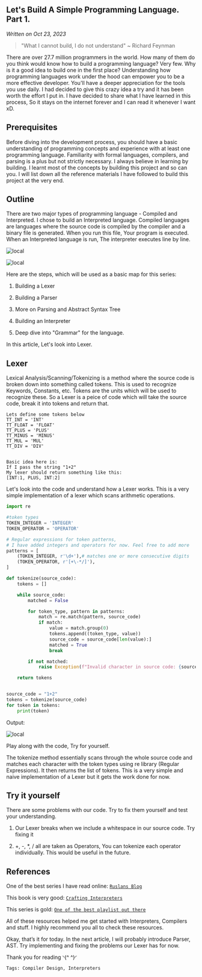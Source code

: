 ## Let's Build A Simple Programming Language. Part 1.

*Written on Oct 23, 2023*

> "What I cannot build, I do not understand"    ~ Richard Feynman

There are over 27.7 million programmers in the world. How many of them do you think would know how to build a programming language? Very few. Why is it a good idea to build one in the first place? Understanding how programming languages work under the hood can empower you to be a more effective developer. You'll have a deeper appreciation for the tools you use daily. I had decided to give this crazy idea a try and it has been worth the effort I put in. I have decided to share what I have learned in this process, So it stays on the internet forever and I can read it whenever I want xD.

## Prerequisites
Before diving into the development process, you should have a basic understanding of programming concepts and experience with at least one programming language. Familiarity with formal languages, compilers, and parsing is a plus but not strictly necessary. I always believe in learning by building. I learnt most of the concepts by building this project and so can you. I will list down all the reference materials I have followed to build this project at the very end.

## Outline
There are two major types of programming language - Compiled and Interpreted. I chose to build an Interpreted language. Compiled languages are languages where the source code is compiled by the compiler and a binary file is generated. When you run this file, Your program is executed. When an Interpreted language is run, The interpreter executes line by line.

![local](/articleimages/compiler.png)

![local](/articleimages/interpreter.png)

Here are the steps, which will be used as a basic map for this series:

1. Building a Lexer

2. Building a Parser

3. More on Parsing and Abstract Syntax Tree

4. Building an Interpreter

5. Deep dive into "Grammar" for the language.

In this article, Let's look into Lexer.
## Lexer
Lexical Analysis/Scanning/Tokenizing is a method where the source code is broken down into something called tokens. This is used to recognize Keywords, Constants, etc. Tokens are the units which will be used to recognize these. So a Lexer is a peice of code which will take the source code, break it into tokens and return that.

```plaintext
Lets define some tokens below
TT_INT = 'INT'
TT_FLOAT = 'FLOAT'
TT_PLUS = 'PLUS'
TT_MINUS = 'MINUS'
TT_MUL = 'MUL'
TT_DIV = 'DIV'


Basic idea here is:
If I pass the string "1+2"
My lexer should return something like this:
[INT:1, PLUS, INT:2]
```

Let's look into the code and understand how a Lexer works. This is a very simple implementation of a lexer which scans arithmetic operations.

```python
import re

#token types
TOKEN_INTEGER = 'INTEGER'
TOKEN_OPERATOR = 'OPERATOR'

# Regular expressions for token patterns,
# I have added integers and operators for now. Feel free to add more
patterns = [
    (TOKEN_INTEGER, r'\d+'),# matches one or more consecutive digits 
    (TOKEN_OPERATOR, r'[+\-*/]'),
]

def tokenize(source_code):
    tokens = []

    while source_code:
        matched = False

        for token_type, pattern in patterns:
            match = re.match(pattern, source_code)
            if match:
                value = match.group(0)
                tokens.append((token_type, value))
                source_code = source_code[len(value):]
                matched = True
                break

        if not matched:
            raise Exception(f"Invalid character in source code: {source_code[0]}")

    return tokens


source_code = "1+2"
tokens = tokenize(source_code)
for token in tokens:
    print(token)
```
Output:

![local](/articleimages/output.png)

Play along with the code, Try for yourself.

The tokenize method essentially scans through the whole source code and matches each character with the token types using re library (Regular Expressions). It then returns the list of tokens. This is a very simple and naive implementation of a Lexer but it gets the work done for now.

## Try it yourself
There are some problems with our code. Try to fix them yourself and test your understanding.

1. Our Lexer breaks when we include a whitespace in our source code. Try fixing it

2. +, -, *, / all are taken as Operators, You can tokenize each operator individually. This would be useful in the future.

## References
One of the best series I have read online: [`Ruslans Blog`](https://ruslanspivak.com/lsbasi-part1/)

This book is very good: [`Crafting Interpreters`](https://craftinginterpreters.com)

This series is gold: [`One of the best playlist out there`](https://www.youtube.com/playlist?list=PLZQftyCk7_SdoVexSmwy_tBgs7P0b97yD)

All of these resources helped me get started with Interpreters, Compilers and stuff. I highly recommend you all to check these resources.

Okay, that’s it for today. In the next article, I will probably introduce Parser, AST. Try implementing and fixing the problems our Lexer has for now.

Thank you for reading ◝(^ ^)◜


`Tags: Compiler Design, Interpreters`
